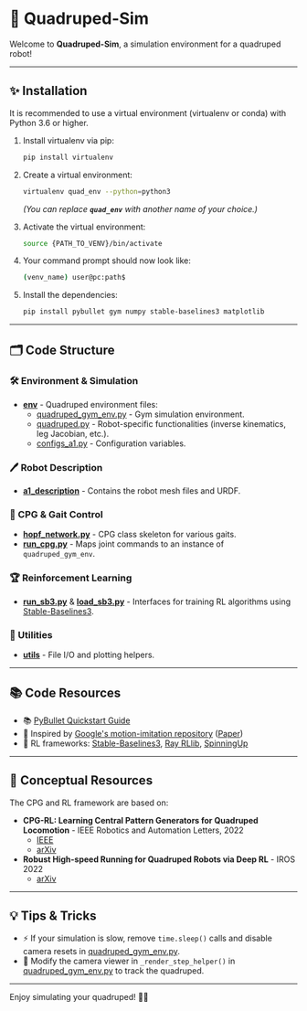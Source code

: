 # 🐾 Quadruped-Sim

Welcome to **Quadruped-Sim**, a simulation environment for a quadruped robot!

---

## ✨ Installation

It is recommended to use a virtual environment (virtualenv or conda) with Python 3.6 or higher.

1. Install virtualenv via pip:

   ```bash
   pip install virtualenv
   ```

2. Create a virtual environment:

   ```bash
   virtualenv quad_env --python=python3
   ```

   *(You can replace **`quad_env`** with another name of your choice.)*

3. Activate the virtual environment:

   ```bash
   source {PATH_TO_VENV}/bin/activate
   ```

4. Your command prompt should now look like:

   ```bash
   (venv_name) user@pc:path$
   ```

5. Install the dependencies:

   ```bash
   pip install pybullet gym numpy stable-baselines3 matplotlib
   ```

---

## 🗂 Code Structure

### 🛠️ Environment & Simulation

- [**env**](./env) - Quadruped environment files:
  - [quadruped\_gym\_env.py](./env/quadruped_gym_env.py) - Gym simulation environment.
  - [quadruped.py](./env/quadruped.py) - Robot-specific functionalities (inverse kinematics, leg Jacobian, etc.).
  - [configs\_a1.py](./env/configs_a1.py) - Configuration variables.

### 🖊️ Robot Description

- [**a1\_description**](./a1_description) - Contains the robot mesh files and URDF.

### 🔄 CPG & Gait Control

- [**hopf\_network.py**](./env/hopf_network.py) - CPG class skeleton for various gaits.
- [**run\_cpg.py**](run_cpg.py) - Maps joint commands to an instance of `quadruped_gym_env`.

### 🏆 Reinforcement Learning

- [**run\_sb3.py**](./run_sb3.py) & [**load\_sb3.py**](./load_sb3.py) - Interfaces for training RL algorithms using [Stable-Baselines3](https://github.com/DLR-RM/stable-baselines3).

### 📝 Utilities

- [**utils**](./utils) - File I/O and plotting helpers.

---

## 📚 Code Resources

- 📚 [PyBullet Quickstart Guide](https://docs.google.com/document/d/10sXEhzFRSnvFcl3XxNGhnD4N2SedqwdAvK3dsihxVUA/edit#heading=h.2ye70wns7io3)
- 🌟 Inspired by [Google's motion-imitation repository](https://github.com/google-research/motion_imitation) ([Paper](https://xbpeng.github.io/projects/Robotic_Imitation/2020_Robotic_Imitation.pdf))
- 🤖 RL frameworks: [Stable-Baselines3](https://github.com/DLR-RM/stable-baselines3), [Ray RLlib](https://github.com/ray-project/ray), [SpinningUp](https://github.com/openai/spinningup)

---

## 🧐 Conceptual Resources

The CPG and RL framework are based on:

- **CPG-RL: Learning Central Pattern Generators for Quadruped Locomotion** - IEEE Robotics and Automation Letters, 2022
  - [IEEE](https://ieeexplore.ieee.org/abstract/document/9932888)
  - [arXiv](https://arxiv.org/abs/2211.00458)
- **Robust High-speed Running for Quadruped Robots via Deep RL** - IROS 2022
  - [arXiv](https://arxiv.org/abs/2103.06484)

---

## 💡 Tips & Tricks

- ⚡ If your simulation is slow, remove `time.sleep()` calls and disable camera resets in [quadruped\_gym\_env.py](./env/quadruped_gym_env.py).
- 🎨 Modify the camera viewer in `_render_step_helper()` in [quadruped\_gym\_env.py](./env/quadruped_gym_env.py) to track the quadruped.

---

Enjoy simulating your quadruped! 🦜🚀

